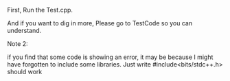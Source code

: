 First, Run the Test.cpp.

And if you want to dig in more,
Please go to TestCode so you can understand.

Note 2:

if you find that some code is showing an error, it may be because I might have forgotten to include some libraries. Just write #include<bits/stdc++.h> should work

